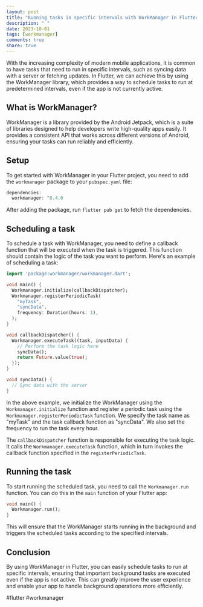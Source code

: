 ```yaml
---
layout: post
title: "Running tasks in specific intervals with WorkManager in Flutter"
description: " "
date: 2023-10-01
tags: [workmanager]
comments: true
share: true
---
```


With the increasing complexity of modern mobile applications, it is common to have tasks that need to run in specific intervals, such as syncing data with a server or fetching updates. In Flutter, we can achieve this by using the WorkManager library, which provides a way to schedule tasks to run at predetermined intervals, even if the app is not currently active.

## What is WorkManager?

WorkManager is a library provided by the Android Jetpack, which is a suite of libraries designed to help developers write high-quality apps easily. It provides a consistent API that works across different versions of Android, ensuring your tasks can run reliably and efficiently.

## Setup

To get started with WorkManager in your Flutter project, you need to add the `workmanager` package to your `pubspec.yaml` file:

```dart
dependencies:
  workmanager: ^0.4.0
```

After adding the package, run `flutter pub get` to fetch the dependencies.

## Scheduling a task

To schedule a task with WorkManager, you need to define a callback function that will be executed when the task is triggered. This function should contain the logic of the task you want to perform. Here's an example of scheduling a task:

```dart
import 'package:workmanager/workmanager.dart';

void main() {
  Workmanager.initialize(callbackDispatcher);
  Workmanager.registerPeriodicTask(
    "myTask",
    "syncData",
    frequency: Duration(hours: 1),
  );
}

void callbackDispatcher() {
  Workmanager.executeTask((task, inputData) {
    // Perform the task logic here
    syncData();
    return Future.value(true);
  });
}

void syncData() {
  // Sync data with the server
}
```

In the above example, we initialize the WorkManager using the `Workmanager.initialize` function and register a periodic task using the `Workmanager.registerPeriodicTask` function. We specify the task name as "myTask" and the task callback function as "syncData". We also set the frequency to run the task every hour.

The `callbackDispatcher` function is responsible for executing the task logic. It calls the `Workmanager.executeTask` function, which in turn invokes the callback function specified in the `registerPeriodicTask`.

## Running the task

To start running the scheduled task, you need to call the `Workmanager.run` function. You can do this in the `main` function of your Flutter app:

```dart
void main() {
  Workmanager.run();
}
```

This will ensure that the WorkManager starts running in the background and triggers the scheduled tasks according to the specified intervals.

## Conclusion

By using WorkManager in Flutter, you can easily schedule tasks to run at specific intervals, ensuring that important background tasks are executed even if the app is not active. This can greatly improve the user experience and enable your app to handle background operations more efficiently.

#flutter #workmanager